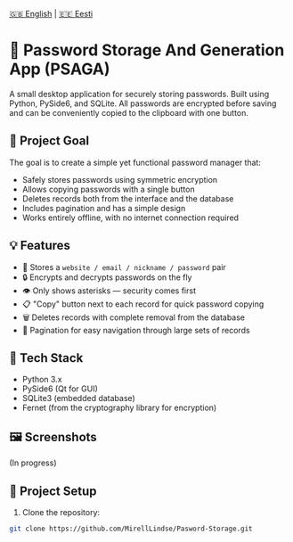 [🇬🇧 English](README.en.md) | [🇪🇪 Eesti](README.et.md)

# 🔐 Password Storage And Generation App (PSAGA)

A small desktop application for securely storing passwords. Built using Python, PySide6, and SQLite. All passwords are encrypted before saving and can be conveniently copied to the clipboard with one button.

## 🧠 Project Goal

The goal is to create a simple yet functional password manager that:

- Safely stores passwords using symmetric encryption
- Allows copying passwords with a single button
- Deletes records both from the interface and the database
- Includes pagination and has a simple design
- Works entirely offline, with no internet connection required

## 💡 Features

- 🧷 Stores a `website / email / nickname / password` pair
- 🔒 Encrypts and decrypts passwords on the fly
- 👁 Only shows asterisks — security comes first
- 📋 "Copy" button next to each record for quick password copying
- 🗑 Deletes records with complete removal from the database
- 📄 Pagination for easy navigation through large sets of records

## 🧰 Tech Stack

- Python 3.x
- PySide6 (Qt for GUI)
- SQLite3 (embedded database)
- Fernet (from the cryptography library for encryption)

## 🖼 Screenshots

(In progress)

## 🚀 Project Setup

1. Clone the repository:

```bash
git clone https://github.com/MirellLindse/Pasword-Storage.git
